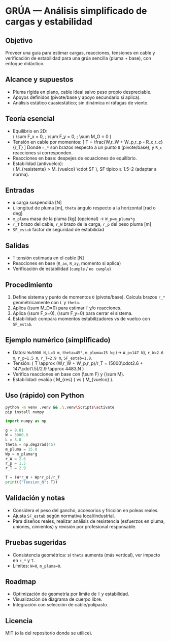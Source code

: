 # GRÚA — Análisis simplificado de cargas y estabilidad

## Objetivo
Proveer una guía para estimar cargas, reacciones, tensiones en cable y verificación de estabilidad para una grúa sencilla (pluma + base), con enfoque didáctico.

## Alcance y supuestos
- Pluma rígida en plano, cable ideal salvo peso propio despreciable.
- Apoyos definidos (pivote/base y apoyo secundario si aplica).
- Análisis estático cuasiestático; sin dinámica ni ráfagas de viento.

## Teoría esencial
- Equilibrio en 2D:  
  \( \sum F_x = 0, \; \sum F_y = 0, \; \sum M_O = 0 \)
- Tensión en cable por momentos:
  \[ T = \frac{W\,r_W + W_p\,r_p - R_c\,r_c}{r_T} \]
  Donde `r_*` son brazos respecto a un punto `O` (pivote/base), y `R_c` reacciones si corresponden.
- Reacciones en base: despejes de ecuaciones de equilibrio.
- Estabilidad (antivuelco):  
  \( M_{resistente} > M_{vuelco} \cdot SF \), SF típico ≥ 1.5–2 (adaptar a norma).

## Entradas
- `W` carga suspendida [N]
- `L` longitud de pluma [m], `theta` ángulo respecto a la horizontal [rad o deg]
- `m_pluma` masa de la pluma [kg] (opcional) → `W_p=m_pluma*g`
- `r_T` brazo del cable, `r_W` brazo de la carga, `r_p` del peso pluma [m]
- `SF_estab` factor de seguridad de estabilidad

## Salidas
- `T` tensión estimada en el cable [N]
- Reacciones en base (`R_ax`, `R_ay`, momento si aplica)
- Verificación de estabilidad (`cumple` / `no cumple`)

## Procedimiento
1) Define sistema y punto de momentos `O` (pivote/base). Calcula brazos `r_*` geométricamente con `L` y `theta`.
2) Aplica \(\sum M_O=0\) para estimar `T` y/o reacciones.
3) Aplica \(\sum F_x=0\), \(\sum F_y=0\) para cerrar el sistema.
4) Estabilidad: compara momentos estabilizadores vs de vuelco con `SF_estab`.

## Ejemplo numérico (simplificado)
- Datos: `W=5000 N`, `L=3 m`, `theta=45°`, `m_pluma=15 kg` (→ `W_p≈147 N`), `r_W=2.6 m`, `r_p=1.5 m`, `r_T=2.9 m`, `SF_estab=1.8`.
- Tensión: \( T \approx (W\,r_W + W_p\,r_p)/r_T = (5000\cdot2.6 + 147\cdot1.5)/2.9 \approx 4483\,N \)
- Verifica reacciones en base con \(\sum F\) y \(\sum M\).
- Estabilidad: evalúa \( M_{res} \) vs \( M_{vuelco} \).

## Uso (rápido) con Python
```bash
python -m venv .venv && .\.venv\Scripts\activate
pip install numpy
```
```python
import numpy as np

g = 9.81
W = 5000.0
L = 3.0
theta = np.deg2rad(45)
m_pluma = 15.0
Wp = m_pluma*g
r_W = 2.6
r_p = 1.5
r_T = 2.9

T = (W*r_W + Wp*r_p)/r_T
print({"Tension_N": T})
```

## Validación y notas
- Considera el peso del gancho, accesorios y fricción en poleas reales.
- Ajusta `SF_estab` según normativa local/industrial.
- Para diseños reales, realizar análisis de resistencia (esfuerzos en pluma, uniones, cimientos) y revisión por profesional responsable.

## Pruebas sugeridas
- Consistencia geométrica: si `theta` aumenta (más vertical), ver impacto en `r_*` y `T`.
- Límites: `W=0`, `m_pluma=0`.

## Roadmap
- Optimización de geometría por límite de `T` y estabilidad.
- Visualización de diagrama de cuerpo libre.
- Integración con selección de cable/polipasto.

## Licencia
MIT (o la del repositorio donde se utilice).
